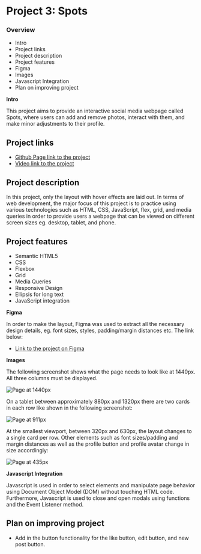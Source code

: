 # Project 3: Spots

### Overview

- Intro
- Project links
- Project description
- Project features
- Figma
- Images
- Javascript Integration
- Plan on improving project

**Intro**

This project aims to provide an interactive social media webpage called Spots, where users can add and remove photos, interact with them, and make minor adjustments to their profile.

## Project links

- [Github Page link to the project](https://ihekusmiles.github.io/se_project_spots/)
- [Video link to the project](https://drive.google.com/file/d/1FTMmD2k7y3yyo10hzk2VYjBbEjS9-gdl/view?usp=sharing)

## Project description

In this project, only the layout with hover effects are laid out. In terms of web development, the major focus of this project is to practice using various technologies such as HTML, CSS, JavaScript, flex, grid, and media queries in order to provide users a webpage that can be viewed on different screen sizes eg. desktop, tablet, and phone.

## Project features

- Semantic HTML5
- CSS
- Flexbox
- Grid
- Media Queries
- Responsive Design
- Ellipsis for long text
- JavaScript integration

**Figma**

In order to make the layout, Figma was used to extract all the necessary design details, eg. font sizes, styles, padding/margin distances etc. The link below:

- [Link to the project on Figma](https://www.figma.com/file/BBNm2bC3lj8QQMHlnqRsga/Sprint-3-Project-%E2%80%94-Spots?type=design&node-id=2%3A60&mode=design&t=afgNFybdorZO6cQo-1)

**Images**

The following screenshot shows what the page needs to look like at 1440px. All three columns must be displayed.

![Page at 1440px](./images/1440px.png)

On a tablet between approximately 880px and 1320px there are two cards in each row like shown in the following screenshot:

![Page at 911px](./images/911px.png)

At the smallest viewport, between 320px and 630px, the layout changes to a single card per row. Other elements such as font sizes/padding and margin distances as well as the profile button and profile avatar change in size accordingly:

![Page at 435px](./images/435px.png)

**Javascript Integration**

Javascript is used in order to select elements and manipulate page behavior using Document Object Model (DOM) without touching HTML code. Furthermore, Javascript is used to close and open modals using functions and the Event Listener method.

## Plan on improving project

- Add in the button functionality for the like button, edit button, and new post button.
